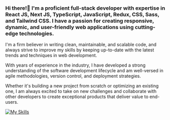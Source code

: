 ### Hi there!👋 I'm a proficient full-stack developer with expertise in React JS, Next JS, TypeScript, JavaScript, Redux, CSS, Sass, and Tailwind CSS. I have a passion for creating responsive, dynamic, and user-friendly web applications using cutting-edge technologies.

I'm a firm believer in writing clean, maintainable, and scalable code, and always strive to improve my skills by keeping up-to-date with the latest trends and techniques in web development.

With years of experience in the industry, I have developed a strong understanding of the software development lifecycle and am well-versed in agile methodologies, version control, and deployment strategies.

Whether it's building a new project from scratch or optimizing an existing one, I am always excited to take on new challenges and collaborate with other developers to create exceptional products that deliver value to end-users.

[![My Skills](https://skillicons.dev/icons?i=js,html,css,wasm,nodejs,materialui,linux,jquery,js,instagram,heroku,gulp,gitlab,git,figma,eclipse,cpp,c,bootstrap,babel,aws,atom,linkedin,netlify,nextjs,ps,postman,powershell,react,redux,sass,stackoverflow,styledcomponents,svg,tailwind,ts,vercel,vite,vscode,webpack,xd)](https://skillicons.dev)



<!--
**Bisal-Bhatti/Bisal-Bhatti** is a ✨ _special_ ✨ repository because its `README.md` (this file) appears on your GitHub profile.

Here are some ideas to get you started:

- 🔭 I’m currently working on ...
- 🌱 I’m currently learning ...
- 👯 I’m looking to collaborate on ...
- 🤔 I’m looking for help with ...
- 💬 Ask me about ...
- 📫 How to reach me: ...
- 😄 Pronouns: ...
- ⚡ Fun fact: ...
-->
